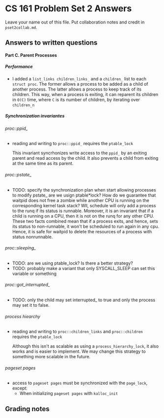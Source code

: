# CS 161 Problem Set 2 Answers

Leave your name out of this file. Put collaboration notes and credit in
`pset2collab.md`.

## Answers to written questions

#### Part C. Parent Processes

##### Performance

- I added a `list_links children_links_` and a `children_` list to each `struct proc`. The former allows a process to be added as a child of another process. The latter allows a process to keep track of its children. This way, when a process is exiting, it can reparent its children in `O(C)` time, where `C` is its number of children, by iterating over `children_n`

##### Synchronization invariantes

###### proc::ppid\_

- reading and writing to `proc::ppid_` requires the `ptable_lock`

  This invariant syncrhonizes write access to the `ppid_` by an exiting parent and read access by the child. It also prevents a child from exiting at the same time as its parent.

###### proc::pstate\_

- TODO: specify the synchronization plan when start allowing processes to modify pstate\_
  are we usign ptable\*lock?
  How do we guarantee that waitpid does not free a zombie while another CPU is running on the corresponding kernel task stack? Wll, schedule will only add a process to the runq if its status is runnable. Moreover, it is an invariant that if a child is running on a CPU, then it is not on the runq for any other CPU. These two facts combined mean that if a process exits, and hence, sets its status to non-runnable, it won't be scheduled to run again in any cpu. Hence, it is safe for waitpid to delete the resources of a process with status nonrunnable.

###### proc::sleeping\_

- TODO: are we using ptable_lock? Is there a better strategy?
- TODO: probably make a variant that only SYSCALL_SLEEP can set this variable or something

###### proc::got_interrupted\_

- TODO: only the child may set interrupted\_ to true and only the process may set it to false.

###### process hiearchy

- reading and writing to `proc::children_links` and `proc::children` requires the `ptable_lock`

  Although this isn't as scalable as using a `process_hierarchy_lock`, it also works and is easier to implement. We may change this strategy to something more scalable in the future.

###### pageset pages

- access to `pageset pages` must be synchronized with the `page_lock`, except:
  - When initializing `pageset pages` with `kalloc_init`

## Grading notes
